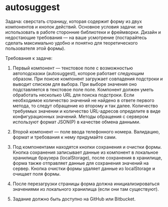 # autosuggest
Задача: сверстать страницу, которая содержит форму из двух компонентов и кнопок действий. Основное условия задачи: не использовать в работе сторонние библиотеки и фреймворки. Дизайн и недостающие требования — на ваше усмотрение (постарайтесь сделать максимально удобно и понятно для теоретического пользователя этой формы).

 

Требования к задаче:

1. Первый компонент — текстовое поле с возможностью автоподсказки (autosuggest), которое работает следующим образом. При поиске компонент загружает совпадения подстроки и выводит списком для выбора. При выборе значения оно подставляется в текстовое поле поле. Компонент должен уметь обработать несколько URL для поиска подстроки. Если необходимое количество значений не найдено в ответе первого метода, то следут обращение ко второму и так далее. Количество требуемых значении и количество URL-адресов определите в виде конфигурационных значений. Методы обращения с сервером используют формат JSON(P) в качестве обмена данными.

 

2. Второй компонент — поле ввода телефонного номера. Валидацию, формат и требования к нему придумайте сами.

 

3. Под компонентами находятся кнопки сохранения и очистки формы. Кнопка сохранения записывает данные из компонент в локальное хранилище браузера (localStorage), после сохранения в хранилище, форма также отправляет данные для сохранения значений на сервер. Кнопка очистки формы удаляет данные из localStorage и очищает поля формы.

 

4. После перезагрузки страницы форма должна инициализироваться значениями из локального хранилища (если они там существуют).

 

5. Задание должно быть доступно на GitHub или Bitbucket.
